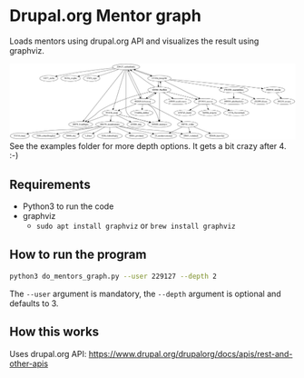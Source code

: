 # Drupal.org Mentor graph

Loads mentors using drupal.org API and visualizes the result using graphviz.

![radimklaska mentor graph](./examples/229127_radimklaska_depth_10/229127_radimklaska_depth_3.png)
See the examples folder for more depth options. It gets a bit crazy after 4. :-) 

## Requirements

* Python3 to run the code
* graphviz
    * `sudo apt install graphviz` or `brew install graphviz`

## How to run the program

```bash
python3 do_mentors_graph.py --user 229127 --depth 2
```

The `--user` argument is mandatory, the `--depth` argument is optional and
defaults to 3.

## How this works

Uses drupal.org API: https://www.drupal.org/drupalorg/docs/apis/rest-and-other-apis
